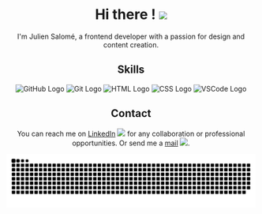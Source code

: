 <div align="center">

# Hi there ! <img src="https://cdn-icons-png.flaticon.com/512/25/25231.png" style="width: 30px;"/>

I'm Julien Salomé, a frontend developer with a passion for design and content creation.

## Skills

![GitHub Logo](https://camo.githubusercontent.com/1f499ee6beba77a6e88b5caae7da20da20f10c607fb8ba412f683325bcac4ea9/68747470733a2f2f696d672e736869656c64732e696f2f62616467652f2d4769746875622d3138313731373f7374796c653d666c61742d737175617265266c6f676f3d476974487562266c6f676f436f6c6f723d7768697465)
![Git Logo](https://camo.githubusercontent.com/87e9dbc9b0fa0b3abeb27a5ec60089b07d7d86131e4a41ac3c54b019c1769e26/68747470733a2f2f696d672e736869656c64732e696f2f62616467652f2d4769742d4634344432373f7374796c653d666c61742d737175617265266c6f676f3d476974266c6f676f436f6c6f723d7768697465)
![HTML Logo](https://camo.githubusercontent.com/df22bb1b2358ea1982691c3381dbef5c9680c0135d150e02e348d82e9a0f1fdb/68747470733a2f2f696d672e736869656c64732e696f2f62616467652f2d48544d4c352d4533344632363f7374796c653d666c61742d737175617265266c6f676f3d48544d4c35266c6f676f436f6c6f723d7768697465)
![CSS Logo](https://camo.githubusercontent.com/c41ce8a5d80f9cfeda1f56d455f2424b800906fcd43d36aba4f5a711523be62d/68747470733a2f2f696d672e736869656c64732e696f2f62616467652f2d435353332d3135373242363f7374796c653d666c61742d737175617265266c6f676f3d43535333266c6f676f436f6c6f723d7768697465)
![VSCode Logo](https://camo.githubusercontent.com/bbd896f9c9e48d9d183388fa5d65828246d5aa7dcd9bd88789c82a1f84b14eb3/68747470733a2f2f696d672e736869656c64732e696f2f62616467652f2d56697375616c25323053747564696f253230436f64652d3233413946323f7374796c653d666c61742d737175617265266c6f676f3d56697375616c25323053747564696f253230436f6465266c6f676f436f6c6f723d7768697465)

## Contact

You can reach me on [LinkedIn](https://www.linkedin.com/in/julien-salome/) <img width="12" src="https://camo.githubusercontent.com/b761bdde0d3de431ae5149b4c915283cc920b979df8cc6b725a5169bb46119f6/68747470733a2f2f75706c6f61642e77696b696d656469612e6f72672f77696b6970656469612f636f6d6d6f6e732f7468756d622f382f38312f4c696e6b6564496e5f69636f6e2e7376672f3230343870782d4c696e6b6564496e5f69636f6e2e706e67"/> for any collaboration or professional opportunities. Or send me a [mail](j.salome.pro@gmail.com) <img width="17" src="https://logos-marques.com/wp-content/uploads/2021/03/Gmail-Logo-500x283.png"/>.

<img src="https://raw.githubusercontent.com/taqui-786/taqui-786/output/github-contribution-grid-snake.svg" alt="contribution graph" />

</div>
